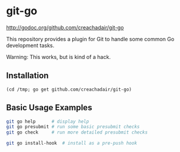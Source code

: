 # git-go

http://godoc.org/github.com/creachadair/git-go

This repository provides a plugin for Git to handle some common Go development tasks.

Warning: This works, but is kind of a hack.

## Installation

```
(cd /tmp; go get github.com/creachadair/git-go)
```

## Basic Usage Examples

```bash
git go help      # display help
git go presubmit # run some basic presubmit checks
git go check     # run more detailed presubmit checks

git go install-hook  # install as a pre-push hook
```



